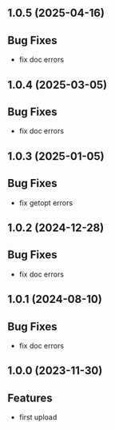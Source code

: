 ## 1.0.5 (2025-04-16)

## Bug Fixes

- fix doc errors

## 1.0.4 (2025-03-05)

## Bug Fixes

- fix doc errors

## 1.0.3 (2025-01-05)

## Bug Fixes

- fix getopt errors

## 1.0.2 (2024-12-28)

## Bug Fixes

- fix doc errors

## 1.0.1 (2024-08-10)

## Bug Fixes

- fix doc errors

## 1.0.0 (2023-11-30)

## Features

- first upload